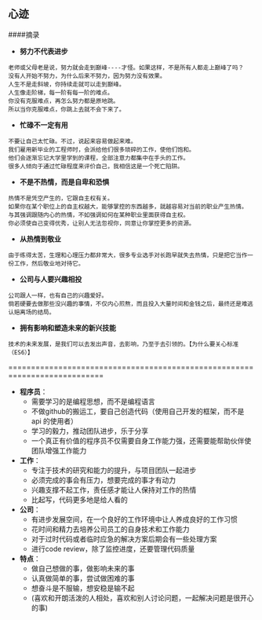 ## 心迹


####摘录

* **努力不代表进步**
```
老师或父母老是说，努力就会走到巅峰----才怪。如果这样，不是所有人都走上巅峰了吗？
没有人开始不努力，为什么后来不努力，因为努力没有效果。
人生不是走斜坡，你持续走就可以走到巅峰。
人生像走阶梯，每一阶有每一阶的难点。
你没有克服难点，再怎么努力都是原地跳。
所以当你克服难点，你跳上去就不会下来了。
```

* **忙碌不一定有用**
```
不要让自己太忙碌。不过，说起来容易做起来难。
我们雇用新毕业的工程师时，会派给他们很多琐碎的工作，使他们饱和。
他们会逐渐忘记大学里学到的课程，全部注意力都集中在手头的工作。
很多人倾向于通过忙碌程度来评价自己，我相信这是一个死亡陷阱。
```

* **不是不热情，而是自卑和恐惧**
```
热情不是凭空产生的，它跟自主权有关。
如果你在某个职位上的自主权越大，能够掌控的东西越多，就越容易对当前的职业产生热情。
与其强调跟随内心的热情，不如强调如何在某种职业里面获得自主权。
你必须使自己变得优秀，让别人无法忽视你，同意让你掌控更多的资源。
```

* **从热情到敬业**
```
由于练得太苦，生理和心理压力都非常大，很多专业选手对长跑早就失去热情，只是把它当作一份工作，然后敬业地对待它。
```

* **公司与人要兴趣相投**
```
公司跟人一样，也有自己的兴趣爱好。
倘若硬要去做那些没兴趣的事情，不仅内心煎熬，而且投入大量时间和金钱之后，最终还是难逃认赔离场的结局。
```

* **拥有影响和塑造未来的新兴技能**
```
技术的未来发展，是我们可以去发出声音，去影响，乃至于去引领的。【为什么要关心标准（ES6）】
```

===========================================================================
* **程序员**：
    * 需要学习的是编程思想，而不是编程语言
    * 不做github的搬运工，要自己创造代码（使用自己开发的框架，而不是 api 的使用者）
    * 学习的毅力，推动团队进步，乐于分享
    * 一个真正有价值的程序员不仅需要自身工作能力强，还需要能帮助伙伴使团队增强工作能力
* **工作**：
    * 专注于技术的研究和能力的提升，与项目团队一起进步
    * 必须完成的事会有压力，想要完成的事才有动力
    * 兴趣支撑不起工作，责任感才能让人保持对工作的热情
    * 比起写，代码更多地是给人看的
* **公司**：
    * 有进步发展空间，在一个良好的工作环境中让人养成良好的工作习惯
    * 花时间和精力去培养公司员工的自身技术和工作能力
    * 对于过时代码或者临时应急的解决方案后期会有一些处理方案
    * 进行code review，除了监控进度，还要管理代码质量
* **特点**：
    * 做自己想做的事，做影响未来的事
    * 认真做简单的事，尝试做困难的事
    * 想奋斗是不服输，想安稳是输不起
    * (喜欢和开朗活泼的人相处，喜欢和别人讨论问题，一起解决问题是很开心的事)


